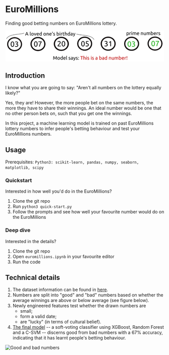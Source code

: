 # EuroMillions
Finding good betting numbers on EuroMillions lottery.

![banner](./plots/banner.png "EuroMillions Banner")

## Introduction

I know what you are going to say: "Aren't all numbers on the lottery
equally likely?"

Yes, they are! However, the more people bet on the same numbers, the
more they have to share their winnings. An ideal number would be one
that no other person bets on, such that you get one the winnings.

In this project, a machine learning model is trained on past EuroMillions
lottery numbers to infer people's betting behaviour and test your EuroMillions numbers.



## Usage

Prerequisites:
`Python3: scikit-learn, pandas, numpy, seaborn, matplotlib, scipy`
### Quickstart

Interested in how well you'd do in the EuroMillions?

1. Clone the git repo 
2. Run `python3 quick-start.py`
3. Follow the prompts and see how well your favourite number would do 
   on the EuroMillions

### Deep dive 

Interested in the details?


1. Clone the git repo
2. Open `euromillions.ipynb` in your favourite editor
3. Run the code



## Technical details

1. The dataset information can be found in
[here](./datasets).
2. Numbers are split into "good" and "bad" numbers based on whether
the average winnings are above or below average (see figure below).
3. Newly engineered features test whether the drawn numbers are
   - small;
   - form a valid date;
   - are "lucky" (in terms of cultural belief).
4. [The final model](./saved-models/README.md) -- a soft-voting classifier using
XGBoost, Random Forest and a C-SVM -- discerns good from bad numbers
with a 67% accuracy, indicating that it has learnt people's betting behaviour.

![Good and bad numbers](./plots/avg-winnings-class.png "Distribution of
 winnings at the lottery")

